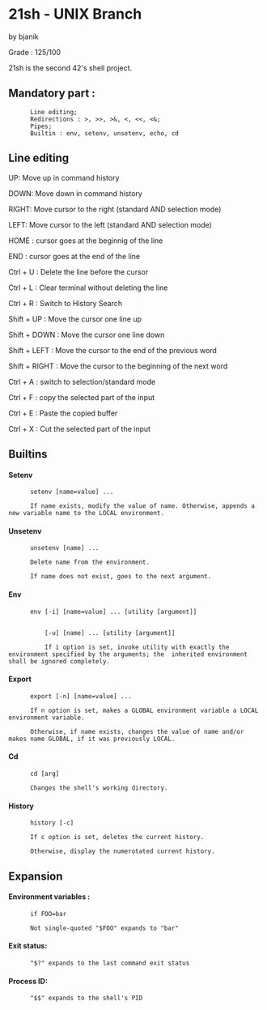 # 21sh - UNIX Branch
by bjanik

Grade : 125/100

21sh is the second 42's shell project.

## Mandatory part :
          Line editing;
          Redirections : >, >>, >&, <, <<, <&;
          Pipes;
          Builtin : env, setenv, unsetenv, echo, cd
          
 ## Line editing
 
UP: Move up in command history

DOWN: Move down in command history

RIGHT: Move cursor to the right (standard AND selection mode)

LEFT: Move cursor to the left (standard AND selection mode)

HOME : cursor goes at the beginnig of the line

END : cursor goes at the end of the line

Ctrl + U : Delete the line before the cursor

Ctrl + L : Clear terminal without deleting the line

Ctrl + R : Switch to History Search

Shift + UP : Move the cursor one line up

Shift + DOWN : Move the cursor one line down

Shift + LEFT : Move the cursor to the end of the previous word

Shift + RIGHT : Move the cursor to the beginning of the next word

Ctrl + A : switch to selection/standard mode

Ctrl + F : copy the selected part of the input

Ctrl + E : Paste the copied buffer

Ctrl + X : Cut the selected part of the input


## Builtins

#### Setenv
          setenv [name=value] ...
          
          If name exists, modify the value of name. Otherwise, appends a new variable name to the LOCAL environment.
          
#### Unsetenv          
          unsetenv [name] ...
          
          Delete name from the environment.
          
          If name does not exist, goes to the next argument.
          
#### Env
          env [-i] [name=value] ... [utility [argument]]
          
                 
              [-u] [name] ... [utility [argument]]
              
              If i option is set, invoke utility with exactly the environment specified by the arguments; the  inherited environment shall be ignored completely.
              
#### Export
          export [-n] [name=value] ...
          
          If n option is set, makes a GLOBAL environment variable a LOCAL environment variable.
          
          Otherwise, if name exists, changes the value of name and/or makes name GLOBAL, if it was previously LOCAL.
          
 #### Cd
          cd [arg]
          
          Changes the shell's working directory.
          
#### History

          history [-c]
          
          If c option is set, deletes the current history.
          
          Otherwise, display the numerotated current history.


## Expansion

#### Environment variables :

          if FOO=bar

          Not single-quoted "$FOO" expands to "bar"


#### Exit status:

          "$?" expands to the last command exit status


#### Process ID:

          "$$" expands to the shell's PID
